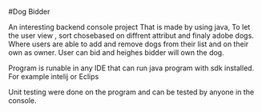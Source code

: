 #Dog Bidder 

An interesting backend console project That is made by using java, To let the user view , sort chosebased on diffrent attribut and finaly adobe dogs. 
Where users are able to add and remove dogs from their list and on their own as owner.
User can bid and heighes bidder will own the dog. 

Program is runable in any IDE that can run java program with sdk installed. For example intelij or Eclips 

Unit testing were done on the program and can be tested by anyone in the console. 
